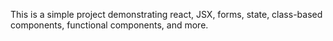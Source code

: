 This is a simple project demonstrating react, JSX, forms, state, class-based components, functional components, and more.